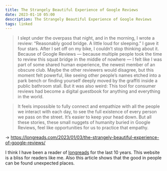 ```yaml
---
title: The Strangely Beautiful Experience of Google Reviews
date: 2023-01-10 05:00
description: The Strangely Beautiful Experience of Google Reviews
tags: linked
---
```


> I slept under the overpass that night, and in the morning, I wrote a review: “Reasonably good bridge. A little loud for sleeping.” I gave it four stars. After I set off on my bike, I couldn’t stop thinking about it. Because of Google Reviews — because multiple people took the time to review this squat bridge in the middle of nowhere — I felt like I was part of some shared human experience, the newest member of an obscure club. Maybe the other reviewers would disagree, but this moment felt powerful, like seeing other people’s names etched into a park bench or finding yourself deeply moved by the graffiti inside a public bathroom stall. But it was also weird: This tool for consumer reviews had become a digital guestbook for anything and everything in the world. 

> It feels impossible to fully connect and empathize with all the people we interact with each day, to see the full existence of every person we pass on the street. It’s easier to keep your head down. But all these stories, these small nuggets of humanity buried in Google Reviews, feel like opportunities for us to practice that empathy. 

→ https://longreads.com/2023/01/03/the-strangely-beautiful-experience-of-google-reviews/

I think I have been a reader of [longreads](https://longreads.com/) for the last 10 years. This website is a bliss for readers like me. Also this article shows that the good in people can be found unexpected places.
